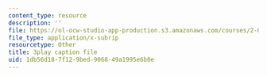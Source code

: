 ```yaml
---
content_type: resource
description: ''
file: https://ol-ocw-studio-app-production.s3.amazonaws.com/courses/2-003sc-engineering-dynamics-fall-2011/1db56d187f129bed906849a1995e6b0e_ZNVvYg1FOPk.srt
file_type: application/x-subrip
resourcetype: Other
title: 3play caption file
uid: 1db56d18-7f12-9bed-9068-49a1995e6b0e
---
```

